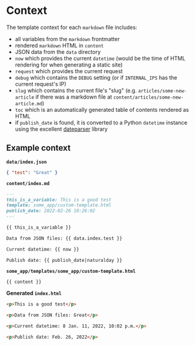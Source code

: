 # Context

The template context for each `markdown` file includes:

- all variables from the `markdown` frontmatter
- rendered `markdown` HTML in `content`
- JSON data from the `data` directory
- `now` which provides the current `datetime` (would be the time of HTML rendering for when generating a static site)
- `request` which provides the current request
- `debug` which contains the `DEBUG` setting (or if `INTERNAL_IPS` has the current request's IP)
- `slug` which contains the current file's "slug" (e.g. `articles/some-new-article` if there was a markdown file at `content/articles/some-new-article.md`)
- `toc` which is an automatically generated table of contents rendered as HTML
- if `publish_date` is found, it is converted to a Python `datetime` instance using the excellent [dateparser](https://dateparser.readthedocs.io/en/latest/) library

## Example context

**`data/index.json`**

```json
{ "test": "Great" }
```

**`content/index.md`**

```markdown
---
this_is_a_variable: This is a good test
template: some_app/custom-template.html
publish_date: 2022-02-26 10:26:02
---

{{ this_is_a_variable }}

Data from JSON files: {{ data.index.test }}

Current datetime: {{ now }}

Publish date: {{ publish_date|naturalday }}
```

**`some_app/templates/some_app/custom-template.html`**

```html
{{ content }}
```

**Generated `index.html`**

```html
<p>This is a good test</p>

<p>Data from JSON files: Great</p>

<p>Current datetime: 8 Jan. 11, 2022, 10:02 p.m.</p>

<p>Publish date: Feb. 26, 2022</p>
```

